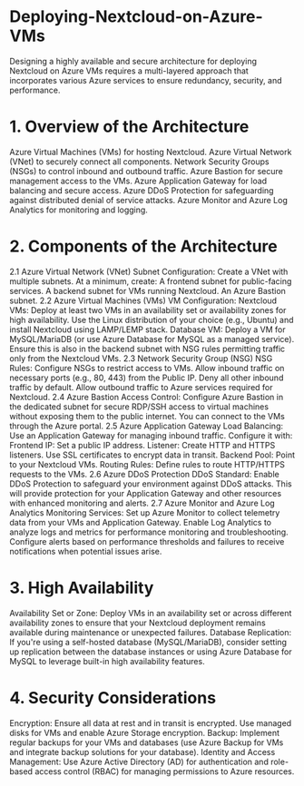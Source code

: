 # Deploying-Nextcloud-on-Azure-VMs
 Designing a highly available and secure architecture for deploying Nextcloud on Azure VMs requires a multi-layered approach that incorporates various Azure services to ensure redundancy, security, and performance.


# 1. Overview of the Architecture
Azure Virtual Machines (VMs) for hosting Nextcloud.
Azure Virtual Network (VNet) to securely connect all components.
Network Security Groups (NSGs) to control inbound and outbound traffic.
Azure Bastion for secure management access to the VMs.
Azure Application Gateway for load balancing and secure access.
Azure DDoS Protection for safeguarding against distributed denial of service attacks.
Azure Monitor and Azure Log Analytics for monitoring and logging.
# 2. Components of the Architecture
2.1 Azure Virtual Network (VNet)
Subnet Configuration: Create a VNet with multiple subnets. At a minimum, create:
A frontend subnet for public-facing services.
A backend subnet for VMs running Nextcloud.
An Azure Bastion subnet.
2.2 Azure Virtual Machines (VMs)
VM Configuration:
Nextcloud VMs: Deploy at least two VMs in an availability set or availability zones for high availability. Use the Linux distribution of your choice (e.g., Ubuntu) and install Nextcloud using LAMP/LEMP stack.
Database VM: Deploy a VM for MySQL/MariaDB (or use Azure Database for MySQL as a managed service). Ensure this is also in the backend subnet with NSG rules permitting traffic only from the Nextcloud VMs.
2.3 Network Security Group (NSG)
NSG Rules:
Configure NSGs to restrict access to VMs.
Allow inbound traffic on necessary ports (e.g., 80, 443) from the Public IP.
Deny all other inbound traffic by default.
Allow outbound traffic to Azure services required for Nextcloud.
2.4 Azure Bastion
Access Control:
Configure Azure Bastion in the dedicated subnet for secure RDP/SSH access to virtual machines without exposing them to the public internet. You can connect to the VMs through the Azure portal.
2.5 Azure Application Gateway
Load Balancing:
Use an Application Gateway for managing inbound traffic. Configure it with:
Frontend IP: Set a public IP address.
Listener: Create HTTP and HTTPS listeners. Use SSL certificates to encrypt data in transit.
Backend Pool: Point to your Nextcloud VMs.
Routing Rules: Define rules to route HTTP/HTTPS requests to the VMs.
2.6 Azure DDoS Protection
DDoS Standard: Enable DDoS Protection to safeguard your environment against DDoS attacks. This will provide protection for your Application Gateway and other resources with enhanced monitoring and alerts.
2.7 Azure Monitor and Azure Log Analytics
Monitoring Services:
Set up Azure Monitor to collect telemetry data from your VMs and Application Gateway.
Enable Log Analytics to analyze logs and metrics for performance monitoring and troubleshooting.
Configure alerts based on performance thresholds and failures to receive notifications when potential issues arise.
# 3. High Availability
Availability Set or Zone: Deploy VMs in an availability set or across different availability zones to ensure that your Nextcloud deployment remains available during maintenance or unexpected failures.
Database Replication: If you're using a self-hosted database (MySQL/MariaDB), consider setting up replication between the database instances or using Azure Database for MySQL to leverage built-in high availability features.
# 4. Security Considerations
Encryption: Ensure all data at rest and in transit is encrypted. Use managed disks for VMs and enable Azure Storage encryption.
Backup: Implement regular backups for your VMs and databases (use Azure Backup for VMs and integrate backup solutions for your database).
Identity and Access Management: Use Azure Active Directory (AD) for authentication and role-based access control (RBAC) for managing permissions to Azure resources.
